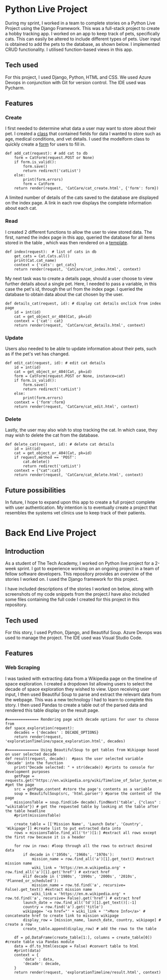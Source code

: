
# Python Live Project
During my sprint, I worked in a team to complete stories on a Python Live Project using the Django Framework. This was a full-stack project to create a hobby tracking app. I worked on an app to keep track of pets, specifically cats. This can easily be altered to include different types of pets. User input is obtained to add the pets to the database, as shown below. I implemented CRUD functionality. I utilised function-based views in this app.
## Tech used
For this project, I used Django, Python, HTML and CSS. We used Azure Devops in conjunction with Git for version control. The IDE used was Pycharm.

## Features
### Create
I first needed to determine what data a user may want to store about their pet. I created a [class](https://github.com/dhavap/Python-Live-Project/blob/master/models.py) that contained fields for data I wanted to store such as age, medical conditions, and vet details. I used the modelform class to quickly create a [form](https://github.com/dhavap/Python-Live-Project/blob/master/forms.py) for users to fill in.
```
def add_cat(request): # add cat to db
    form = CatForm(request.POST or None)
    if form.is_valid():
        form.save()
        return redirect('catList')
    else:
        print(form.errors)
        form = CatForm
    return render(request, 'CatCare/cat_create.html', {'form': form})
```

A limited number of details of the cats saved to the database are displayed on the index page. A link in each row displays the complete information about each cat.

### Read
I created 2 different functions to allow the user to view stored data. The first, named the index page in this app, queried the database for all items stored in the table , which was then rendered on a [template](https://github.com/dhavap/Python-Live-Project/blob/master/cat_index.html).
```
def index(request):  # list of cats in db
    get_cats = Cat.Cats.all()
    print(Cat.cat_name)
    context = {'cats': get_cats}
    return render(request, 'CatCare/cat_index.html', context)
```
My next task was to create a details page, should a user choose to view further details about a single pet. Here, I needed to pass a variable, in this case the pet's id, through the url from the index page. I queried the database to obtain data about the cat chosen by the user.
```
def details_cat(request, id): # display cat details onclick from index page
    id = int(id)
    cat = get_object_or_404(Cat, pk=id)
    context = {'cat': cat}
    return render(request, 'CatCare/cat_details.html', context)
```
### Update
Users also needed to be able to update information about their pets, such as if the pet's vet has changed. 
```
def edit_cat(request, id): # edit cat details
    id = int(id)
    cat = get_object_or_404(Cat, pk=id)
    form = CatForm(request.POST or None, instance=cat)
    if form.is_valid():
        form.save()
        return redirect('catList')
    else:
        print(form.errors)
    context = {'form':form}
    return render(request, 'CatCare/cat_edit.html', context)
```

### Delete
Lastly, the user may also wish to stop tracking the cat. In which case, they may wish to delete the cat from the database. 
```
def delete_cat(request, id): # delete cat details
    id = int(id)
    cat = get_object_or_404(Cat, pk=id)
    if request.method == 'POST':
        cat.delete()
        return redirect('catList')
    context = {"cat":cat}
    return render(request, 'CatCare/cat_delete.html', context)
```

## Future possibilities
In future, I hope to expand upon this app to create a full project complete with user authentication. My intention is to eventually create a project that resembles the systems vet clinics use to keep track of their patients. 



# Back End Live Project
<h2>Introduction</h2>
As a student of The Tech Academy, I worked on Python live project for a 2-week sprint. I got to experience working on an ongoing project in a team of fellow software developers. This repository provides an overview of the stories I worked on. I used the Django framework for this project. 

I have included descriptions of the stories I worked on below, along with screenshots of my code snippets from the project.I have also included some files containing the full code I created for this project in this repository.

## Tech used
For this story, I used Python, Django, and Beautiful Soup. Azure Devops was used to manage the project. The IDE used was Visual Studio Code.

## Features
### Web Scraping
I was tasked with extracting data from a Wikipedia page on the timeline of space exploration. I created a dropdown list allowing users to select the decade of space exploration they wished to view. Upon receiving user input, I then used Beautiful Soup to parse and extract the relevant data from the webpage. This was a new technology I had to learn to complete this story. I then used Pandas to create a table out of the parsed data and rendered this table display on the result page. 


```
#============== Rendering page with decade options for user to choose from
def space_exploration(request):
    decades = {'decades' : DECADE_OPTIONS}
    return render(request, 'explorationTimeline/space_exploration.html', decades)

#============== Using BeautifulSoup to get tables from Wikipage based on user selected decade
def result(request, decade):  #pass the user selected variable 'decade' into the function
    print("Decade selected: " + str(decade)) #prints to console for development purposes
    getPage = requests.get("https://en.wikipedia.org/wiki/Timeline_of_Solar_System_exploration") #get the page
    src = getPage.content #store the page's contents as a variable
    soup = BeautifulSoup(src, 'html.parser') #parse the content of the page
    missionsTable = soup.find(id= decade).findNext('table', {"class" : "wikitable"}) # get the requested table by looking at the table after the table headline   
    #print(missionsTable)

    create_table = [['Mission Name', 'Launch Date', 'Country', 'Wikipage']] #create list to put extracted data into
    rows = missionsTable.find_all('tr')[1:] #extract all rows except the first row because it is a header

    for row in rows: #loop through all the rows to extract desired data
        if decade in ('1950s', '1960s', '1970s'):
            mission_name = row.find_all('a')[1].get_text() #extract mission name
            wiki_link = 'https://en.m.wikipedia.org' + row.find_all('a')[1].get('href') # extract href
        elif decade in ('1980s', '1990s', '2000s', '2010s', 'Planned_or_scheduled'):
            mission_name = row.td.find('a', recursive= False).get_text() #extract mission name
            wiki_link = 'https://en.m.wikipedia.org' + row.td.find('a', recursive= False).get('href') # extract href
        launch_date = row.find_all('td')[1].get_text()[:-1]
        country = row.find('a').get('title')
        wikipage= '<a href="' + wiki_link + '">More Info</a>' # concatenate href to create link to mission wikipage
        display_row = [mission_name, launch_date, country, wikipage] # create a row
        create_table.append(display_row) # add the rows to the table

    df = pd.DataFrame(create_table[1:], columns = create_table[0]) #create table via Pandas module
    data = df.to_html(escape = False) #convert table to html
    #print(data)
    context = {
        'data' : data,
        'decade': decade,
    }
    return render(request, 'explorationTimeline/result.html', context)
```
